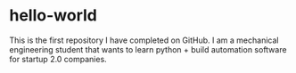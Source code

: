 # hello-world
This is the first repository I have completed on GitHub.
I am a mechanical engineering student that wants to learn python + build automation software for startup 2.0 companies. 
